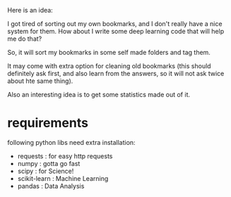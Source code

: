 Here is an idea: 

I got tired of sorting out my own bookmarks, and I don't really have a nice system for them. How about I write some deep learning code that will help me do that?

So, it will sort my bookmarks in some self made folders and tag them.

It may come with extra option for cleaning old bookmarks (this should definitely ask first, and also learn from the answers, so it will not ask twice about hte same thing).

Also an interesting idea is to get some statistics made out of it.



# requirements

following python libs need extra installation:
 - requests : for easy http requests
 - numpy : gotta go fast
 - scipy : for Science!
 - scikit-learn : Machine Learning
 - pandas : Data Analysis




